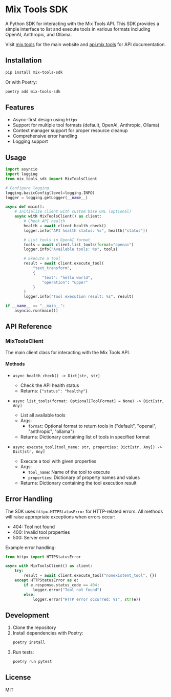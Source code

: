 # Mix Tools SDK

A Python SDK for interacting with the Mix Tools API. This SDK provides a simple interface to list and execute tools in various formats including OpenAI, Anthropic, and Ollama.

Visit [mix.tools](https://mix.tools) for the main website and [api.mix.tools](https://api.mix.tools) for API documentation.

## Installation

```bash
pip install mix-tools-sdk
```

Or with Poetry:

```bash
poetry add mix-tools-sdk
```

## Features

- Async-first design using `httpx`
- Support for multiple tool formats (default, OpenAI, Anthropic, Ollama)
- Context manager support for proper resource cleanup
- Comprehensive error handling
- Logging support

## Usage

```python
import asyncio
import logging
from mix_tools_sdk import MixToolsClient

# Configure logging
logging.basicConfig(level=logging.INFO)
logger = logging.getLogger(__name__)

async def main():
    # Initialize client with custom base URL (optional)
    async with MixToolsClient() as client:
        # Check API health
        health = await client.health_check()
        logger.info("API health status: %s", health["status"])

        # List tools in OpenAI format
        tools = await client.list_tools(format="openai")
        logger.info("Available tools: %s", tools)

        # Execute a tool
        result = await client.execute_tool(
            "text_transform",
            {
                "text": "hello world",
                "operation": "upper"
            }
        )
        logger.info("Tool execution result: %s", result)

if __name__ == "__main__":
    asyncio.run(main())
```

## API Reference

### MixToolsClient

The main client class for interacting with the Mix Tools API.

#### Methods

- `async health_check() -> Dict[str, str]`
  - Check the API health status
  - Returns: `{"status": "healthy"}`

- `async list_tools(format: Optional[ToolFormat] = None) -> Dict[str, Any]`
  - List all available tools
  - Args:
    - `format`: Optional format to return tools in ("default", "openai", "anthropic", "ollama")
  - Returns: Dictionary containing list of tools in specified format

- `async execute_tool(tool_name: str, properties: Dict[str, Any]) -> Dict[str, Any]`
  - Execute a tool with given properties
  - Args:
    - `tool_name`: Name of the tool to execute
    - `properties`: Dictionary of property names and values
  - Returns: Dictionary containing the tool execution result

## Error Handling

The SDK uses `httpx.HTTPStatusError` for HTTP-related errors. All methods will raise appropriate exceptions when errors occur:

- 404: Tool not found
- 400: Invalid tool properties
- 500: Server error

Example error handling:

```python
from httpx import HTTPStatusError

async with MixToolsClient() as client:
    try:
        result = await client.execute_tool("nonexistent_tool", {})
    except HTTPStatusError as e:
        if e.response.status_code == 404:
            logger.error("Tool not found")
        else:
            logger.error("HTTP error occurred: %s", str(e))
```

## Development

1. Clone the repository
2. Install dependencies with Poetry:
   ```bash
   poetry install
   ```
3. Run tests:
   ```bash
   poetry run pytest
   ```

## License

MIT
